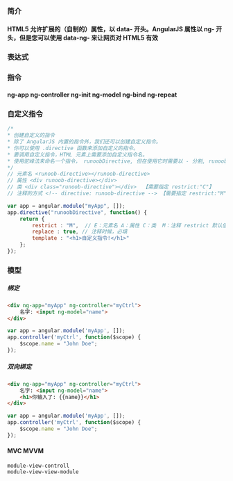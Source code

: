 ### 简介
#### HTML5 允许扩展的（自制的）属性，以 data- 开头。AngularJS 属性以 ng- 开头，但是您可以使用 data-ng- 来让网页对 HTML5 有效
### 表达式
### 指令 
#### ng-app ng-controller ng-init ng-model ng-bind ng-repeat  
### 自定义指令
````javascript
/*
* 创建自定义的指令
* 除了 AngularJS 内置的指令外，我们还可以创建自定义指令。
* 你可以使用 .directive 函数来添加自定义的指令。
* 要调用自定义指令，HTML 元素上需要添加自定义指令名。
* 使用驼峰法来命名一个指令， runoobDirective, 但在使用它时需要以 - 分割, runoob-directive
*/
// 元素名 <runoob-directive></runoob-directive>
// 属性 <div runoob-directive></div>
// 类 <div class="runoob-directive"></div>  【需要指定 restrict:"C"】
// 注释的方式 <!-- directive: runoob-directive --> 【需要指定 restrict:"M",replace:true】

var app = angular.module("myApp", []);
app.directive("runoobDirective", function() {
    return {
        restrict : "M",  // E：元素名 A：属性 C：类  M：注释 restrict 默认值为 EA
        replace : true, // 注释时候，必填
        template : "<h1>自定义指令!</h1>"
    };
});
````
### 模型 
##### 绑定
````html
<div ng-app="myApp" ng-controller="myCtrl">
    名字: <input ng-model="name">
</div>
````
````javascript
var app = angular.module('myApp', []);
app.controller('myCtrl', function($scope) {
    $scope.name = "John Doe";
});
````
##### 双向绑定
````html
<div ng-app="myApp" ng-controller="myCtrl">
    名字: <input ng-model="name">
    <h1>你输入了: {{name}}</h1>
</div>
````
````javascript
var app = angular.module('myApp', []);
app.controller('myCtrl', function($scope) {
    $scope.name = "John Doe";
});
````

#### MVC MVVM 
````javasctipt
module-view-controll
module-view-view-module
````

